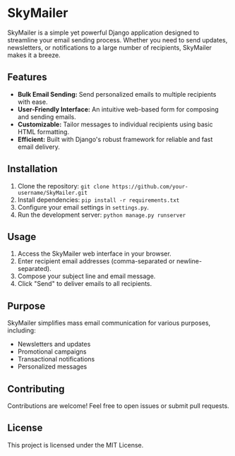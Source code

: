 # SkyMailer

SkyMailer is a simple yet powerful Django application designed to streamline your email sending process. Whether you need to send updates, newsletters, or notifications to a large number of recipients, SkyMailer makes it a breeze.

## Features

*   **Bulk Email Sending:** Send personalized emails to multiple recipients with ease.
*   **User-Friendly Interface:** An intuitive web-based form for composing and sending emails.
*   **Customizable:** Tailor messages to individual recipients using basic HTML formatting.
*   **Efficient:** Built with Django's robust framework for reliable and fast email delivery.

## Installation

1.  Clone the repository: `git clone https://github.com/your-username/SkyMailer.git`
2.  Install dependencies: `pip install -r requirements.txt`
3.  Configure your email settings in `settings.py`.
4.  Run the development server: `python manage.py runserver`

## Usage

1.  Access the SkyMailer web interface in your browser.
2.  Enter recipient email addresses (comma-separated or newline-separated).
3.  Compose your subject line and email message.
4.  Click "Send" to deliver emails to all recipients.

## Purpose

SkyMailer simplifies mass email communication for various purposes, including:

*   Newsletters and updates
*   Promotional campaigns
*   Transactional notifications
*   Personalized messages

## Contributing

Contributions are welcome! Feel free to open issues or submit pull requests.

## License

This project is licensed under the MIT License.
